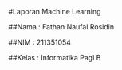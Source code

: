 #Laporan Machine Learning

##Nama : Fathan Naufal Rosidin

##NIM : 211351054

##Kelas : Informatika Pagi B
